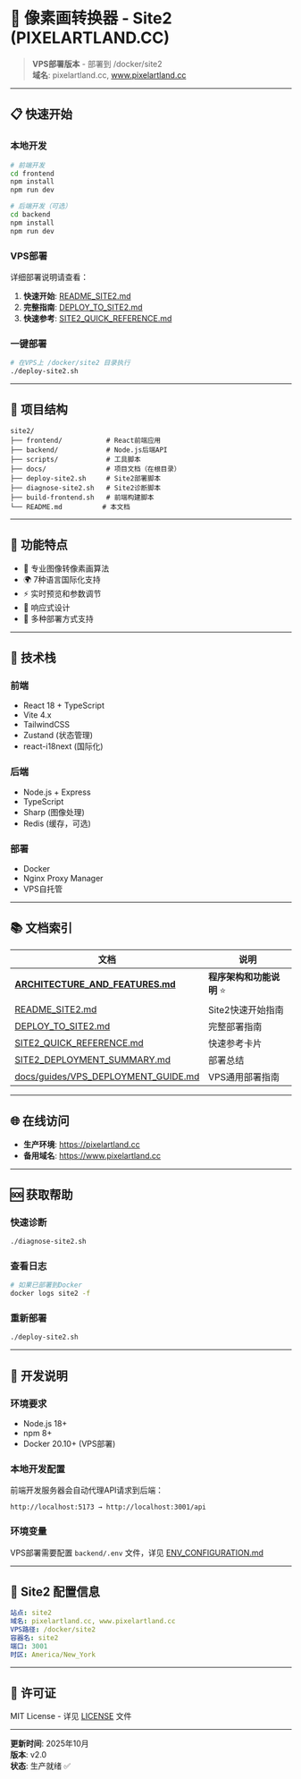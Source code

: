 # 🎨 像素画转换器 - Site2 (PIXELARTLAND.CC)

> **VPS部署版本** - 部署到 /docker/site2  
> **域名**: pixelartland.cc, www.pixelartland.cc

---

## 📋 快速开始

### 本地开发

```bash
# 前端开发
cd frontend
npm install
npm run dev

# 后端开发（可选）
cd backend
npm install
npm run dev
```

### VPS部署

详细部署说明请查看：

1. **快速开始**: [README_SITE2.md](README_SITE2.md)
2. **完整指南**: [DEPLOY_TO_SITE2.md](DEPLOY_TO_SITE2.md)
3. **快速参考**: [SITE2_QUICK_REFERENCE.md](SITE2_QUICK_REFERENCE.md)

### 一键部署

```bash
# 在VPS上 /docker/site2 目录执行
./deploy-site2.sh
```

---

## 📁 项目结构

```
site2/
├── frontend/           # React前端应用
├── backend/            # Node.js后端API
├── scripts/            # 工具脚本
├── docs/               # 项目文档（在根目录）
├── deploy-site2.sh     # Site2部署脚本
├── diagnose-site2.sh   # Site2诊断脚本
├── build-frontend.sh   # 前端构建脚本
└── README.md          # 本文档
```

---

## 🚀 功能特点

- 🎯 专业图像转像素画算法
- 🌍 7种语言国际化支持
- ⚡ 实时预览和参数调节
- 📱 响应式设计
- 🔧 多种部署方式支持

---

## 🔧 技术栈

### 前端
- React 18 + TypeScript
- Vite 4.x
- TailwindCSS
- Zustand (状态管理)
- react-i18next (国际化)

### 后端
- Node.js + Express
- TypeScript
- Sharp (图像处理)
- Redis (缓存，可选)

### 部署
- Docker
- Nginx Proxy Manager
- VPS自托管

---

## 📚 文档索引

| 文档 | 说明 |
|------|------|
| [**ARCHITECTURE_AND_FEATURES.md**](../ARCHITECTURE_AND_FEATURES.md) | **程序架构和功能说明** ⭐ |
| [README_SITE2.md](README_SITE2.md) | Site2快速开始指南 |
| [DEPLOY_TO_SITE2.md](DEPLOY_TO_SITE2.md) | 完整部署指南 |
| [SITE2_QUICK_REFERENCE.md](SITE2_QUICK_REFERENCE.md) | 快速参考卡片 |
| [SITE2_DEPLOYMENT_SUMMARY.md](SITE2_DEPLOYMENT_SUMMARY.md) | 部署总结 |
| [docs/guides/VPS_DEPLOYMENT_GUIDE.md](../docs/guides/VPS_DEPLOYMENT_GUIDE.md) | VPS通用部署指南 |

---

## 🌐 在线访问

- **生产环境**: https://pixelartland.cc
- **备用域名**: https://www.pixelartland.cc

---

## 🆘 获取帮助

### 快速诊断

```bash
./diagnose-site2.sh
```

### 查看日志

```bash
# 如果已部署到Docker
docker logs site2 -f
```

### 重新部署

```bash
./deploy-site2.sh
```

---

## 📝 开发说明

### 环境要求

- Node.js 18+
- npm 8+
- Docker 20.10+ (VPS部署)

### 本地开发配置

前端开发服务器会自动代理API请求到后端：

```
http://localhost:5173 → http://localhost:3001/api
```

### 环境变量

VPS部署需要配置 `backend/.env` 文件，详见 [ENV_CONFIGURATION.md](../docs/guides/ENV_CONFIGURATION.md)

---

## 🎯 Site2 配置信息

```yaml
站点: site2
域名: pixelartland.cc, www.pixelartland.cc
VPS路径: /docker/site2
容器名: site2
端口: 3001
时区: America/New_York
```

---

## 📄 许可证

MIT License - 详见 [LICENSE](LICENSE) 文件

---

**更新时间**: 2025年10月  
**版本**: v2.0  
**状态**: 生产就绪 ✅

